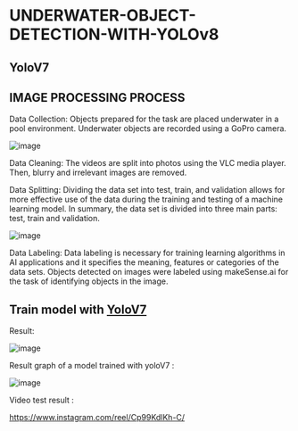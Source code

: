 # UNDERWATER-OBJECT-DETECTION-WITH-YOLOv8

## YoloV7

## IMAGE PROCESSING PROCESS
Data Collection: Objects prepared for the task are placed underwater in a pool environment. Underwater objects are recorded using a GoPro camera.

![image](https://user-images.githubusercontent.com/60732734/213562252-59aae302-1615-43e5-95cb-5c98786a2266.png)

Data Cleaning: The videos are split into photos using the VLC media player. Then, blurry and irrelevant images are removed.

Data Splitting: Dividing the data set into test, train, and validation allows for more effective use of the data during the training and testing of a machine learning model. In summary, the data set is divided into three main parts: test, train and validation.

![image](https://user-images.githubusercontent.com/60732734/213564759-db28c641-9dc6-44b3-93b3-17ef8179b62d.png)

Data Labeling: Data labeling is necessary for training learning algorithms in AI applications and it specifies the meaning, features or categories of the data sets. Objects detected on images were labeled using makeSense.ai for the task of identifying objects in the image.

## Train model with [YoloV7][1]

Result: 

[1]: https://docs.ultralytics.com/

![image](https://user-images.githubusercontent.com/60732734/226448805-6da8f8c2-851f-4d4d-bbd0-de4be008397e.png)

Result graph of a model trained with yoloV7 :

![image](https://user-images.githubusercontent.com/60732734/213565444-0a99770b-936f-439e-a064-9a370c3299c0.png)

Video test result :

https://www.instagram.com/reel/Cp99KdlKh-C/
